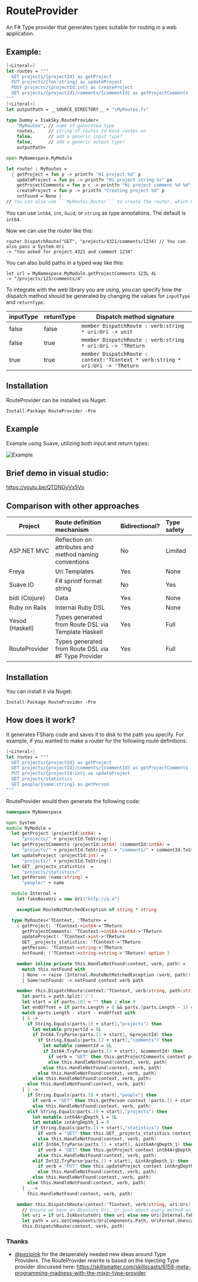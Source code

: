 # RouteProvider

An F# Type provider that generates types suitable for routing in a web application.

## Example: 

``` Fsharp
[<Literal>]
let routes = """
  GET projects/{projectId} as getProject
  PUT projects/{foo:string} as updateProject
  POST projects/{projectId:int} as createProject
  GET projects/{projectId}/comments/{commentId} as getProjectComments
"""
[<Literal>]
let outputPath = __SOURCE_DIRECTORY__ + "\MyRoutes.fs"

type Dummy = IsakSky.RouteProvider<
    "MyRoutes", // name of generated type
    routes,     // string of routes to base routes on
    false,      // add a generic input type?
    false,      // add a generic output type?
    outputPath>

open MyNamespace.MyModule

let router : MyRoutes =
  { getProject = fun p -> printfn "Hi project %d" p
    updateProject = fun ps -> printfn "Hi project string %s" ps
    getProjectComments = fun p c -> printfn "Hi project comment %d %d" p c
    createProject = fun p -> printfn "Creating project %d" p
    notFound = None }
// You can also use ```MyRoutes.Router``` to create the router, which may be more IDE friendly.
```

You can use ```int64```, ```int```, ```Guid```, or ```string``` as type annotations. The default is ```int64```.

Now we can use the router like this:

    router.DispatchRoute("GET", "projects/4321/comments/1234) // You can also pass a System.Uri
    -> "You asked for project 4321 and comment 1234"

You can also build paths in a typed way like this:

    let url = MyNamespace.MyModule.getProjectComments 123L 4L
    -> "/projects/123/comments/4"
    
To integrate with the web library you are using, you can specify how the dispatch method should be generated by changing the values for ```inputType``` and ```returnType```:


| inputType | returnType |Dispatch method signature                |
|-----------|------------|-----------------------------------------|
|   false   |   false    |```member DispatchRoute : verb:string * uri:Uri -> unit```|
|   false   |    true    |```member DispatchRoute : verb:string * uri:Uri -> 'TReturn``` |
|   true    |    true    |```member DispatchRoute : context:'TContext * verb:string * uri:Uri -> 'TReturn``` |

## Installation

RouteProvider can be installed via Nuget:

    Install-Package RouteProvider -Pre

## Example

Example using Suave, utilizing both input and return types:

![Example](/demo.png?raw=true "Example")

## Brief demo in visual studio:

https://youtu.be/QTDNGyVx5Vo

## Comparison with other approaches

| Project         | Route definition mechanism                             | Bidirectional? | Type safety   |
|-----------------|:-------------------------------------------------------|:---------------|:--------------|
| ASP.NET MVC     | Reflection on attributes and method naming conventions | No             | Limited       |
| Freya           | Uri Templates                                          | Yes            | None          | 
| Suave.IO        | F# sprintf format string                               | No             | Yes           |
| bidi (Clojure)  | Data                                                   | Yes            | None          |
| Ruby on Rails   | Internal Ruby DSL                                      | Yes            | None          |
| Yesod (Haskell) | Types generated from Route DSL via Template Haskell    | Yes            | Full          |
| RouteProvider   | Types generated from Route DSL via #F Type Provider    | Yes            | Full          |

## Installation

You can install it via Nuget:

```Install-Package RouteProvider -Pre```

## How does it work?

It generates FSharp code and saves it to disk to the path you specify. For example, if you wanted to make a router for the following route definitions:

```FSharp
[<Literal>]
let routes = """
  GET projects/{projectId} as getProject
  GET projects/{projectId}/comments/{commentId} as getProjectComments
  PUT projects/{projectId:int} as updateProject
  GET projects/statistics
  GET people/{name:string} as getPerson
"""
```

RouteProvider would then generate the following code:

```FSharp
namespace MyNamespace

open System
module MyModule =
  let getProject (projectId:int64) =
      "projects/" + projectId.ToString()
  let getProjectComments (projectId:int64) (commentId:int64) =
      "projects/" + projectId.ToString() + "comments/" + commentId.ToString()
  let updateProject (projectId:int) =
      "projects/" + projectId.ToString()
  let GET__projects_statistics  =
      "projects/statistics/"
  let getPerson (name:string) =
      "people/" + name

  module Internal =
    let fakeBaseUri = new Uri("http://a.a")

    exception RouteNotMatchedException of string * string

  type MyRoutes<'TContext, 'TReturn> =
    { getProject: 'TContext->int64->'TReturn
      getProjectComments: 'TContext->int64->int64->'TReturn
      updateProject: 'TContext->int->'TReturn
      GET__projects_statistics: 'TContext->'TReturn
      getPerson: 'TContext->string->'TReturn
      notFound: ('TContext->string->string->'TReturn) option }

    member inline private this.HandleNotFound(context, verb, path) =
      match this.notFound with
      | None -> raise (Internal.RouteNotMatchedException (verb, path))
      | Some(notFound) -> notFound context verb path

    member this.DispatchRoute(context:'TContext, verb:string, path:string) : 'TReturn =
      let parts = path.Split('/')
      let start = if parts.[0] = "" then 1 else 0
      let endOffset = if parts.Length > 0 && parts.[parts.Length - 1] = "" then 1 else 0
      match parts.Length - start - endOffset with
      | 4 ->
        if String.Equals(parts.[0 + start],"projects") then
          let mutable projectId = 0L
          if Int64.TryParse(parts.[1 + start], &projectId) then
            if String.Equals(parts.[2 + start],"comments") then
              let mutable commentId = 0L
              if Int64.TryParse(parts.[3 + start], &commentId) then
                if verb = "GET" then this.getProjectComments context projectId commentId
                else this.HandleNotFound(context, verb, path)
              else this.HandleNotFound(context, verb, path)
            else this.HandleNotFound(context, verb, path)
          else this.HandleNotFound(context, verb, path)
        else this.HandleNotFound(context, verb, path)
      | 2 ->
        if String.Equals(parts.[0 + start],"people") then
          if verb = "GET" then this.getPerson context (parts.[1 + start])
          else this.HandleNotFound(context, verb, path)
        elif String.Equals(parts.[0 + start],"projects") then
          let mutable int64ArgDepth_1 = 0L
          let mutable intArgDepth_1 = 0
          if String.Equals(parts.[1 + start],"statistics") then
            if verb = "GET" then this.GET__projects_statistics context
            else this.HandleNotFound(context, verb, path)
          elif Int64.TryParse(parts.[1 + start], &int64ArgDepth_1) then
            if verb = "GET" then this.getProject context int64ArgDepth_1
            else this.HandleNotFound(context, verb, path)
          elif Int32.TryParse(parts.[1 + start], &intArgDepth_1) then
            if verb = "PUT" then this.updateProject context intArgDepth_1
            else this.HandleNotFound(context, verb, path)
          else this.HandleNotFound(context, verb, path)
        else this.HandleNotFound(context, verb, path)
      | _ ->
        this.HandleNotFound(context, verb, path)

    member this.DispatchRoute(context:'TContext, verb:string, uri:Uri) : 'TReturn =
      // Ensure we have an Absolute Uri, or just about every method on Uri chokes
      let uri = if uri.IsAbsoluteUri then uri else new Uri(Internal.fakeBaseUri, uri)
      let path = uri.GetComponents(UriComponents.Path, UriFormat.Unescaped)
      this.DispatchRoute(context, verb, path)
```

### Thanks

- [@pezipink](https://github.com/pezipink) for the desperately needed new ideas around Type Providers. The RouteProvider rewrite is based on the Injecting Type provider discussed here: https://skillsmatter.com/skillscasts/6159-meta-programming-madness-with-the-mixin-type-provider
